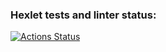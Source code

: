 ### Hexlet tests and linter status:
[![Actions Status](https://github.com/Nikon1624/frontend-project-lvl1/workflows/hexlet-check/badge.svg)](https://github.com/Nikon1624/frontend-project-lvl1/actions)